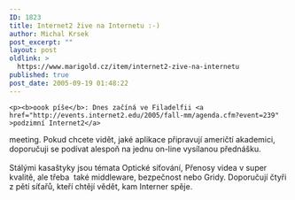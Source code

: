 ```yaml
---
ID: 1823
title: Internet2 žive na Internetu :-)
author: Michal Krsek
post_excerpt: ""
layout: post
oldlink: >
  https://www.marigold.cz/item/internet2-zive-na-internetu
published: true
post_date: 2005-09-19 01:48:22
---
```

	<p><b>oook píše</b>: Dnes začíná ve Filadelfii <a href="http://events.internet2.edu/2005/fall-mm/agenda.cfm?event=239" >podzimní Internet2</a>
meeting. Pokud chcete vidět, jaké aplikace připravují američtí
akademici, doporučuji se podívat alespoň na jednu on-line vysílanou
přednášku.<br />
<br />
Stálými kasaštyky jsou témata Optické síťování, Přenosy videa v super
kvalitě, ale třeba&nbsp; také middleware, bezpečnost nebo Gridy.
Doporučují čtyři z pětí síťařů, kteří chtějí vědět, kam Interner spěje.</p>